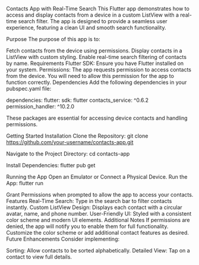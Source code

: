 Contacts App with Real-Time Search
This Flutter app demonstrates how to access and display contacts from a device in a custom ListView with a real-time search filter. The app is designed to provide a seamless user experience, featuring a clean UI and smooth search functionality.

Purpose
The purpose of this app is to:

Fetch contacts from the device using permissions.
Display contacts in a ListView with custom styling.
Enable real-time search filtering of contacts by name.
Requirements
Flutter SDK: Ensure you have Flutter installed on your system.
Permissions: The app requests permission to access contacts from the device. You will need to allow this permission for the app to function correctly.
Dependencies
Add the following dependencies in your pubspec.yaml file:

dependencies:
  flutter:
    sdk: flutter
  contacts_service: ^0.6.2
  permission_handler: ^10.2.0

  These packages are essential for accessing device contacts and handling permissions.

Getting Started
Installation
Clone the Repository:
git clone https://github.com/your-username/contacts-app.git

Navigate to the Project Directory:
cd contacts-app

Install Dependencies:
flutter pub get

Running the App
Open an Emulator or Connect a Physical Device.
Run the App:
flutter run

Grant Permissions when prompted to allow the app to access your contacts.
Features
Real-Time Search: Type in the search bar to filter contacts instantly.
Custom ListView Design: Displays each contact with a circular avatar, name, and phone number.
User-Friendly UI: Styled with a consistent color scheme and modern UI elements.
Additional Notes
If permissions are denied, the app will notify you to enable them for full functionality.
Customize the color scheme or add additional contact features as desired.
Future Enhancements
Consider implementing:

Sorting: Allow contacts to be sorted alphabetically.
Detailed View: Tap on a contact to view full details.
